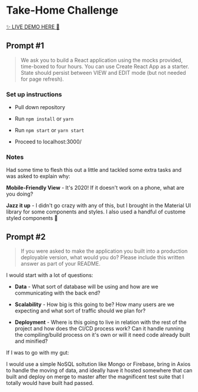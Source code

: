 # Take-Home Challenge

[✨ LIVE DEMO HERE 🚀](http://scott-md-coding-challenge.surge.sh/)

## Prompt #1

> We ask you to build a React application using the mocks provided, time-boxed to four hours. You can use Create React App as a starter. State should persist between VIEW and EDIT mode (but not needed for page refresh).

### Set up instructions

- Pull down repository

- Run `npm install` or `yarn`

- Run `npm start` or `yarn start`

- Proceed to localhost:3000/

### Notes

Had some time to flesh this out a little and tackled some extra tasks and was asked to explain why:

**Mobile-Friendly View** - It's 2020! If it doesn't work on a phone, what are you doing?

**Jazz it up** - I didn't go crazy with any of this, but I brought in the Material UI library for some components and styles. I also used a handful of custome styled components 💅

## Prompt #2

> If you were asked to make the application you built into a production deployable version, what would you do? Please include this written answer as part of your README.

I would start with a lot of questions:

- **Data** - What sort of database will be using and how are we communicating with the back end?

- **Scalability** - How big is this going to be? How many users are we expecting and what sort of traffic should we plan for?

- **Deployment** - Where is this going to live in relation with the rest of the project and how does the CI/CD process work? Can it handle running the compiling/build process on it's own or will it need code already built and minified?

If I was to go with my gut:

I would use a simple NoSQL soltution like Mongo or Firebase, bring in Axios to handle the moving of data, and ideally have it hosted somewhere that can built and deploy on merge to master after the magnificent test suite that I totally would have built had passed.
